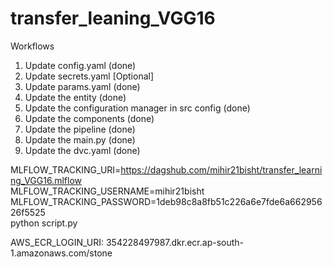 # transfer_leaning_VGG16

Workflows

1. Update config.yaml    (done)
2. Update secrets.yaml [Optional]
3. Update params.yaml    (done)
4. Update the entity       (done)
5. Update the configuration manager in src config (done)
6. Update the components   (done)
7. Update the pipeline     (done)
8. Update the main.py      (done)
9. Update the dvc.yaml     (done)

MLFLOW_TRACKING_URI=https://dagshub.com/mihir21bisht/transfer_learning_VGG16.mlflow \
MLFLOW_TRACKING_USERNAME=mihir21bisht \
MLFLOW_TRACKING_PASSWORD=1deb98c8a8fb51c226a6e7fde6a66295626f5525 \
python script.py

AWS_ECR_LOGIN_URI: 354228497987.dkr.ecr.ap-south-1.amazonaws.com/stone
